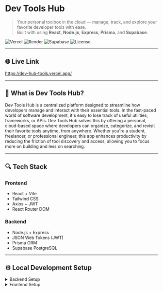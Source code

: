 #  Dev Tools Hub

> Your personal toolbox in the cloud — manage, track, and explore your favorite developer tools with ease.  
> Built with using **React**, **Node.js**, **Express**, **Prisma**, and **Supabase**.

![Vercel](https://img.shields.io/badge/frontend-vercel-black?logo=vercel&style=flat-square)
![Render](https://img.shields.io/badge/backend-render-blue?logo=render&style=flat-square)
![Supabase](https://img.shields.io/badge/database-supabase-3ECF8E?logo=supabase&style=flat-square)
![License](https://img.shields.io/github/license/your-username/dev-tools-hub?style=flat-square)

---

## 🌐 Live Link
https://dev-hub-tools.vercel.app/

---

## 🧠 What is Dev Tools Hub?

Dev Tools Hub is a centralized platform designed to streamline how developers manage and interact with their essential tools. In the fast-paced world of software development, it's easy to lose track of useful utilities, frameworks, or APIs. Dev Tools Hub solves this by offering a personal, cloud-based space where developers can organize, categorize, and revisit their favorite tools anytime, from anywhere. Whether you're a student, freelancer, or professional engineer, this app enhances productivity by reducing the friction of tool discovery and access, allowing you to focus more on building and less on searching.

---

## 🔍 Tech Stack

### Frontend
- React + Vite
- Tailwind CSS
- Axios + JWT
- React Router DOM

### Backend
-  Node.js + Express
-  JSON Web Tokens (JWT)
-  Prisma ORM
-  Supabase PostgreSQL

---

## ⚙️ Local Development Setup

<details>
<summary> Backend Setup </summary>

```bash
# Go to server folder
cd Server

# Install dependencies
npm install

# Generate Prisma client
npx prisma generate

# Push schema to Supabase
npx prisma db push

# Run the server
npm run dev
```

</details>

</details> <details> <summary>Frontend Setup </summary>
  
```bash 
cd Client

# Install dependencies
npm install

# Set VITE_API_URL in .env
VITE_API_URL=https://your-backend.onrender.com/api

# Start the dev server
npm run dev


